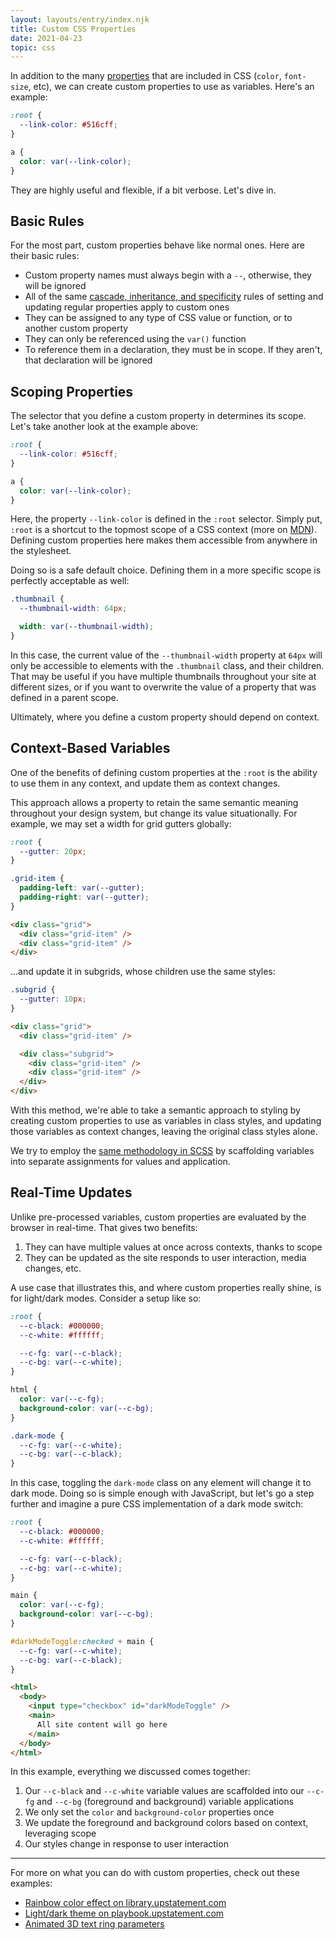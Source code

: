 ```yaml
---
layout: layouts/entry/index.njk
title: Custom CSS Properties
date: 2021-04-23
topic: css
---
```


In addition to the many [properties](/entries/what-is-css) that are included in CSS (`color`, `font-size`, etc), we can create custom properties to use as variables. Here's an example:

```css
:root {
  --link-color: #516cff;
}

a {
  color: var(--link-color);
}
```

They are highly useful and flexible, if a bit verbose. Let's dive in.

## Basic Rules

For the most part, custom properties behave like normal ones. Here are their basic rules:

- Custom property names must always begin with a `--`, otherwise, they will be ignored
- All of the same [cascade, inheritance, and specificity](/entries/cascade-inheritance-and-specificity) rules of setting and updating regular properties apply to custom ones
- They can be assigned to any type of CSS value or function, or to another custom property
- They can only be referenced using the `var()` function
- To reference them in a declaration, they must be in scope. If they aren't, that declaration will be ignored

## Scoping Properties

The selector that you define a custom property in determines its scope. Let's take another look at the example above:

```css
:root {
  --link-color: #516cff;
}

a {
  color: var(--link-color);
}
```

Here, the property `--link-color` is defined in the `:root` selector. Simply put, `:root` is a shortcut to the topmost scope of a CSS context (more on [MDN](https://developer.mozilla.org/en-US/docs/Web/CSS/:root)). Defining custom properties here makes them accessible from anywhere in the stylesheet.

Doing so is a safe default choice. Defining them in a more specific scope is perfectly acceptable as well:

```css
.thumbnail {
  --thumbnail-width: 64px;

  width: var(--thumbnail-width);
}
```

In this case, the current value of the `--thumbnail-width` property at `64px` will only be accessible to elements with the `.thumbnail` class, and their children. That may be useful if you have multiple thumbnails throughout your site at different sizes, or if you want to overwrite the value of a property that was defined in a parent scope.

Ultimately, where you define a custom property should depend on context.

## Context-Based Variables

One of the benefits of defining custom properties at the `:root` is the ability to use them in any context, and update them as context changes.

This approach allows a property to retain the same semantic meaning throughout your design system, but change its value situationally. For example, we may set a width for grid gutters globally:

<div class="two-up-code">

```css
:root {
  --gutter: 20px;
}

.grid-item {
  padding-left: var(--gutter);
  padding-right: var(--gutter);
}
```

```html
<div class="grid">
  <div class="grid-item" />
  <div class="grid-item" />
</div>
```

</div>

...and update it in subgrids, whose children use the same styles:

<div class="two-up-code">

```css
.subgrid {
  --gutter: 10px;
}
```

```html
<div class="grid">
  <div class="grid-item" />

  <div class="subgrid">
    <div class="grid-item" />
    <div class="grid-item" />
  </div>
</div>
```

</div>

With this method, we're able to take a semantic approach to styling by creating custom properties to use as variables in class styles, and updating those variables as context changes, leaving the original class styles alone.

We try to employ the [same methodology in SCSS](/entries/scss-variables/#variable-composition) by scaffolding variables into separate assignments for values and application.

## Real-Time Updates

Unlike pre-processed variables, custom properties are evaluated by the browser in real-time. That gives two benefits:

1. They can have multiple values at once across contexts, thanks to scope
1. They can be updated as the site responds to user interaction, media changes, etc.

A use case that illustrates this, and where custom properties really shine, is for light/dark modes. Consider a setup like so:

```css
:root {
  --c-black: #000000;
  --c-white: #ffffff;

  --c-fg: var(--c-black);
  --c-bg: var(--c-white);
}

html {
  color: var(--c-fg);
  background-color: var(--c-bg);
}

.dark-mode {
  --c-fg: var(--c-white);
  --c-bg: var(--c-black);
}
```

In this case, toggling the `dark-mode` class on any element will change it to dark mode. Doing so is simple enough with JavaScript, but let's go a step further and imagine a pure CSS implementation of a dark mode switch:

<div class="two-up-code">

```css
:root {
  --c-black: #000000;
  --c-white: #ffffff;

  --c-fg: var(--c-black);
  --c-bg: var(--c-white);
}

main {
  color: var(--c-fg);
  background-color: var(--c-bg);
}

#darkModeToggle:checked + main {
  --c-fg: var(--c-white);
  --c-bg: var(--c-black);
}
```

```html
<html>
  <body>
    <input type="checkbox" id="darkModeToggle" />
    <main>
      All site content will go here
    </main>
  </body>
</html>
```

</div>

In this example, everything we discussed comes together:

1. Our `--c-black` and `--c-white` variable values are scaffolded into our `--c-fg` and `--c-bg` (foreground and background) variable applications
1. We only set the `color` and `background-color` properties once
1. We update the foreground and background colors based on context, leveraging scope
1. Our styles change in response to user interaction

---

For more on what you can do with custom properties, check out these examples:

- [Rainbow color effect on library.upstatement.com](https://github.com/Upstatement/ups-public-library/blob/main/src/assets/scripts/Spectrum.js#L33)
- [Light/dark theme on playbook.upstatement.com](https://github.com/Upstatement/playbook/blob/860a2d21455c485ecf9029824c3f3d7c5e901bfc/src/assets/styles/base/_variables.scss#L45)
- [Animated 3D text ring parameters](https://github.com/Upstatement/experiment-japan-cloud-css/blob/1220b85b37a282694a28c8021b59a9dbee172857/src/styles.css#L19)
